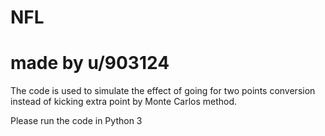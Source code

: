 # NFL
# made by u/903124
The code is used to simulate the effect of going for two points conversion instead of 
kicking extra point by Monte Carlos method.

Please run the code in Python 3
